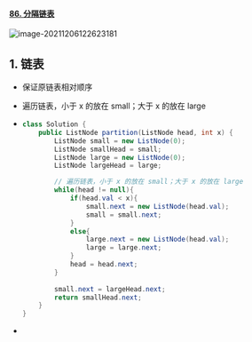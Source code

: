 #### [86. 分隔链表](https://leetcode-cn.com/problems/partition-list/)

![image-20211206122623181](https://raw.githubusercontent.com/TWDH/Leetcode-From-Zero/pictures/img/image-20211206122623181.png)

## 1. 链表

- 保证原链表相对顺序

- 遍历链表，小于 x 的放在 small；大于 x 的放在 large

- ```java
  class Solution {
      public ListNode partition(ListNode head, int x) {
          ListNode small = new ListNode(0);
          ListNode smallHead = small;
          ListNode large = new ListNode(0);
          ListNode largeHead = large;
  
          // 遍历链表，小于 x 的放在 small；大于 x 的放在 large
          while(head != null){
              if(head.val < x){
                  small.next = new ListNode(head.val);
                  small = small.next;
              }
              else{
                  large.next = new ListNode(head.val);
                  large = large.next;
              }
              head = head.next;
          }
          
          small.next = largeHead.next;
          return smallHead.next;
      }
  }
  ```

- 